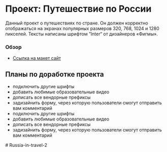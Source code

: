 # Проект: Путешествие по России
Данный проект о путешествиях по стране. Он должен корректно отображаться на экранах популярных размеров 320, 768, 1024 и 1280 пикселей. Тексты написаны  шрифтом ”Inter“ от дизайнеров «Фигмы».

### Обзор
* [Ссылка на макет сайт](https://axineymis.github.io/Travel-in-Russia/)

## Планы по доработке проекта

+ подключить другие шрифты
+ добавить любимые образовательные видео
+ дописать все вендорные префиксы
+ задизайнить форму, через которую пользователи смогут отправить вам комментарий
+ подключить другие шрифты
+ добавить любимые образовательные видео
+ дописать все вендорные префиксы
+ задизайнить форму, через которую пользователи смогут отправить вам комментарий



#   R u s s i a - i n - t r a v e l - 2  
 